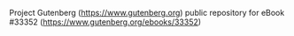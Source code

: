 Project Gutenberg (https://www.gutenberg.org) public repository for eBook #33352 (https://www.gutenberg.org/ebooks/33352)
